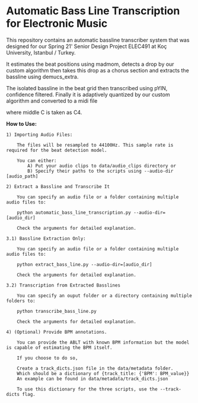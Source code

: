 # Automatic Bass Line Transcription for Electronic Music

This repository contains an automatic bassline transcriber system that was designed for our Spring 21' Senior Design Project ELEC491 at Koç University, Istanbul / Turkey.

It estimates the beat positions using madmom, detects a drop by our custom algorithm then takes this drop as a chorus section and extracts the bassline using demucs_extra.

The isolated bassline in the beat grid then transcribed using pYIN, confidence filtered. Finally it is adaptively quantized by our custom algorithm and converted to a midi file

where middle C is taken as C4.


**How to Use:**

    1) Importing Audio Files:

        The files will be resampled to 44100Hz. This sample rate is required for the beat detection model.

        You can either:
            A) Put your audio clips to data/audio_clips directory or
            B) Specify their paths to the scripts using --audio-dir [audio_path]

    2) Extract a Bassline and Transcribe It

        You can specify an audio file or a folder containing multiple audio files to:

        python automatic_bass_line_transcription.py --audio-dir=[audio_dir]

        Check the arguments for detailed explanation.

    3.1) Bassline Extraction Only:

        You can specify an audio file or a folder containing multiple audio files to:

        python extract_bass_line.py --audio-dir=[audio_dir]

        Check the arguments for detailed explanation.

    3.2) Transcription from Extracted Basslines

        You can specify an ouput folder or a directory containing multiple folders to:

        python transcribe_bass_line.py

        Check the arguments for detailed explanation.

    4) (Optional) Provide BPM annotations.

        You can provide the ABLT with known BPM information but the model is capable of estimating the BPM itself.
        
        If you choose to do so,
        
        Create a track_dicts.json file in the data/metadata folder.
        Which should be a dictionary of {track_title: {'BPM': BPM_value}}
        An example can be found in data/metadata/track_dicts.json

        To use this dictionary for the three scripts, use the --track-dicts flag.        

